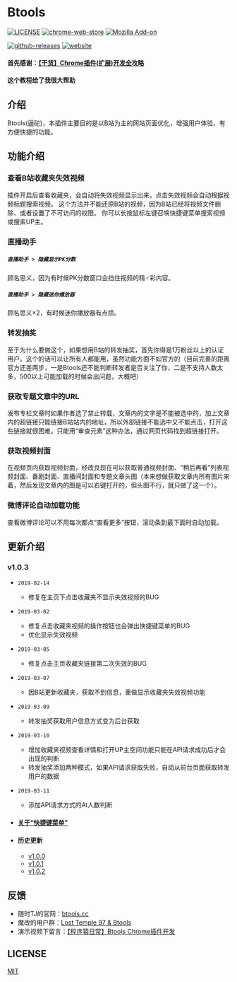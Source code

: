 # Btools

[![LICENSE](https://img.shields.io/github/license/imba97/Btools.svg)](https://github.com/imba97/Btools/blob/master/LICENSE)
[![chrome-web-store](https://img.shields.io/chrome-web-store/users/codgofkgobbmgglciccjabipdlgefnch.svg)](https://chrome.google.com/webstore/detail/btools/codgofkgobbmgglciccjabipdlgefnch)
[![Mozilla Add-on](https://img.shields.io/amo/users/Btools.svg)](https://addons.mozilla.org/zh-CN/firefox/addon/btools)

[![github-releases](https://img.shields.io/github/downloads/imba97/Btools/total.svg)](https://github.com/imba97/Btools/releases)
[![website](https://img.shields.io/website-up-down-green-red/https/shields.io.svg?label=website)](http://btools.cc)


#### 首先感谢：[【干货】Chrome插件(扩展)开发全攻略](https://www.cnblogs.com/liuxianan/p/chrome-plugin-develop.html)
#### 这个教程给了我很大帮助

## 介绍
Btools(逼砣)，本插件主要目的是以B站为主的网站页面优化，增强用户体验，有方便快捷的功能。

## 功能介绍

### 查看B站收藏夹失效视频
插件开启后查看收藏夹，会自动将失效视频显示出来，点击失效视频会自动根据视频标题搜索视频。
这个方法并不能还原B站的视频，因为B站已经将视频文件删除、或者设置了不可访问的权限。
你可以长按鼠标左键召唤快捷键菜单搜索视频或搜索UP主。

### 直播助手

##### `直播助手 > 隐藏显示PK分数`
顾名思义，因为有时候PK分数窗口会挡住视频的精♂彩内容。

##### `直播助手 > 隐藏迷你播放器`
顾名思义×2，有时候迷你播放器有点烦。

### 转发抽奖
至于为什么要做这个，如果想用B站的转发抽奖，首先你得是1万粉丝以上的认证用户。这个的话可以让所有人都能用，虽然功能方面不如官方的（目前完善的距离官方还差两步，一是Btools还不能判断转发者是否关注了你，二是不支持人数太多，500以上可能加载的时候会出问题，大概吧）

### 获取专题文章中的URL
发布专栏文章时如果作者选了禁止转载，文章内的文字是不能被选中的，加上文章内的超链接只能链接B站站内的地址，所以外部链接不能选中又不能点击，打开这些链接就很困难。只能用“审查元素”这种办法，通过网页代码找到超链接打开。

### 获取视频封面
在视频页内获取视频封面，经改良现在可以获取普通视频封面、“稍后再看”列表视频封面、番剧封面、直播间封面和专题文章头图（本来想做获取文章内所有图片来着，然后发现文章内的图是可以右键打开的，但头图不行，就只做了这一个）。

### 微博评论自动加载功能
查看微博评论可以不用每次都点“查看更多”按钮，滚动条到最下面时自动加载。

## 更新介绍

### v1.0.3
* `2019-02-14`
   * 修复在主页下点击收藏夹不显示失效视频的BUG
* `2019-03-02`
   * 修复点击收藏夹视频的操作按钮也会弹出快捷键菜单的BUG
   * 优化显示失效视频
* `2019-03-05`
   * 修复点击主页收藏夹链接第二次失效的BUG
* `2019-03-07`
   * 因B站更新收藏夹，获取不到信息，重做显示收藏夹失效视频功能
* `2019-03-09`
   * 转发抽奖获取用户信息方式变为后台获取
* `2019-03-10`
   * 增加收藏夹视频查看详情和打开UP主空间功能只能在API请求成功后才会出现的判断
   * 转发抽奖添加两种模式，如果API请求获取失败，自动从前台页面获取转发用户的数据
* `2019-03-11`
   * 添加API请求方式的At人数判断

* #### [关于“快捷键菜单”](http://btools.cc/hot-key-menu/)

* #### 历史更新
   * [v1.0.0](http://btools.cc/1-0-0/)
   * [v1.0.1](http://btools.cc/1-0-1/)
   * [v1.0.2](http://btools.cc/1-0-2/)

## 反馈
* 随时TJ的官网：[btools.cc](http://btools.cc)
* 魔改的用户群：[Lost Temple 97 & Btools](https://jq.qq.com/?_wv=1027&k=5WdaKxF)
* 演示视频下留言：[【程序猿日常】Btools Chrome插件开发](https://www.bilibili.com/video/av38950957/)

## LICENSE
[MIT](https://github.com/imba97/Btools/blob/master/LICENSE)
